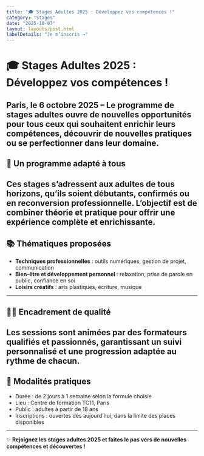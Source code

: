 ```yaml
---
title: "🎓 Stages Adultes 2025 : Développez vos compétences !"
category: "Stages"
date: "2025-10-07"
layout: layouts/post.html
labelDetails: "Je m’inscris →"
---
```

# 🎓 Stages Adultes 2025 : Développez vos compétences !
**Paris, le 6 octobre 2025** – Le programme de **stages adultes** ouvre de nouvelles opportunités pour tous ceux qui souhaitent enrichir leurs compétences, découvrir de nouvelles pratiques ou se perfectionner dans leur domaine.
---
## 🌟 Un programme adapté à tous
Ces stages s’adressent aux adultes de tous horizons, qu’ils soient débutants, confirmés ou en reconversion professionnelle. L’objectif est de **combiner théorie et pratique** pour offrir une expérience complète et enrichissante.
---
## 📚 Thématiques proposées
- **Techniques professionnelles** : outils numériques, gestion de projet, communication  
- **Bien-être et développement personnel** : relaxation, prise de parole en public, confiance en soi  
- **Loisirs créatifs** : arts plastiques, écriture, musique  
---
## 👩‍🏫 Encadrement de qualité
Les sessions sont animées par des **formateurs qualifiés et passionnés**, garantissant un suivi personnalisé et une progression adaptée au rythme de chacun.
---
## 📅 Modalités pratiques
- Durée : de 2 jours à 1 semaine selon la formule choisie  
- Lieu : Centre de formation TC11, Paris  
- Public : adultes à partir de 18 ans  
- Inscriptions : ouvertes dès aujourd’hui, dans la limite des places disponibles  
---
✨ **Rejoignez les stages adultes 2025 et faites le pas vers de nouvelles compétences et découvertes !**
